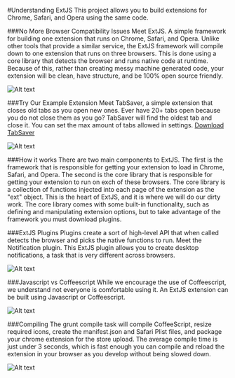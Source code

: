 #Understanding ExtJS
This project allows you to build extensions for Chrome, Safari, and Opera using the same code.

###No More Browser Compatibility Issues
Meet ExtJS. A simple framework for building one extension that runs on Chrome, Safari, and Opera. Unlike other tools that provide a similar service, the ExtJS framework will compile down to one extension that runs on three browsers. This is done using a core library that detects the browser and runs native code at runtime. Because of this, rather than creating messy machine generated code, your extension will be clean, have structure, and be 100% open source friendly.

![Alt text](https://d15chbti7ht62o.cloudfront.net/assets/003/390/366/a4bf4567d5cf6f779da19f4fd8c7e886_large.jpg?1425590852)

###Try Our Example Extension
Meet TabSaver, a simple extension that closes old tabs as you open new ones. Ever have 20+ tabs open because you do not close them as you go? TabSaver will find the oldest tab and close it. You can set the max amount of tabs allowed in settings. [Download TabSaver](http://code.ext-js.org/example-extensions/tab-saver.safariextension.zip)

![Alt text](https://d15chbti7ht62o.cloudfront.net/assets/003/391/471/3fcba38ba9b6e8cca15f42c0d049e4eb_large.png?1425602152)

###How it works
There are two main components to ExtJS. The first is the framework that is responsible for getting your extension to load in Chrome, Safari, and Opera. The second is the core library that is responsible for getting your extension to run on exch of these browsers. The core library is a collection of functions injected into each page of the extension as the "ext" object. This is the heart of ExtJS, and it is where we will do our dirty work. The core library comes with some built-in functionality, such as defining and manipulating extension options, but to take advantage of the framework you must download plugins.

###ExtJS Plugins
Plugins create a sort of high-level API that when called detects the browser and picks the native functions to run. Meet the Notification plugin. This ExtJS plugin allows you to create desktop notifications, a task that is very different across browsers.

![Alt text](https://d15chbti7ht62o.cloudfront.net/assets/003/391/563/ff9a5425ab901737cf97b1cfe66b5335_large.png?1425602952)

###Javascript vs Coffeescript
While we encourage the use of Coffeescript, we understand not everyone is comfortable using it. An ExtJS extension can be built using Javascript or Coffeescript.

![Alt text](https://d15chbti7ht62o.cloudfront.net/assets/003/391/514/49951c687cd4e8b4c868c79fbcf1b2d3_large.png?1425602511)

###Compiling
The grunt compile task will compile CoffeeScript, resize required icons, create the manifest.json and Safari Plist files, and package your chrome extension for the store upload. The average compile time is just under 3 seconds, which is fast enough you can compile and reload the extension in your browser as you develop without being slowed down.

![Alt text](https://d15chbti7ht62o.cloudfront.net/assets/003/389/125/c05069064306a7723462d5d4c5569ee0_large.png?1425579063)
